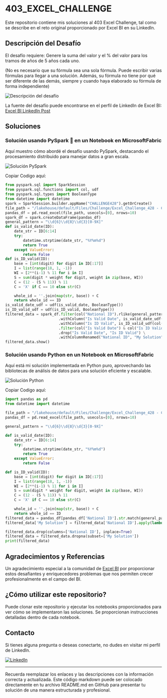 # 403_EXCEL_CHALLENGE

Este repositorio contiene mis soluciones al 403 Excel Challenge, tal como se describe en el reto original proporcionado por Excel BI en su LinkedIn.

## Descripción del Desafío

El desafío requiere:
Genere la suma del valor y el % del valor para los tramos de años de 5 años cada uno.

(No es necesario que su fórmula sea una sola fórmula. Puede escribir varias fórmulas para llegar a una solución. Además, su fórmula no tiene por qué ser diferente de las demás, siempre y cuando haya elaborado su fórmula de forma independiente)

![Descripción del desafío](https://github.com/cristobalsalcedo90/BI_Challenges/blob/72d089bb741fb3b3f5bbbded10d57f013b0fafa6/428_EXCEL_CHALLENGE/Files/ExcelBi.png)

La fuente del desafío puede encontrarse en el perfil de LinkedIn de Excel BI: [Excel BI LinkedIn Post](https://www.linkedin.com/posts/excelbi_excel-challenge-problem-activity-7169179556946329600-4n_0?utm_source=share&utm_medium=member_desktop)

## Soluciones

### Solución usando PySpark 🚀 en un Notebook en MicrosoftFabric

Aquí muestro cómo abordé el desafío usando PySpark, destacando el procesamiento distribuido para manejar datos a gran escala.

![Solución PySpark](https://github.com/cristobalsalcedo90/BI_Challenges/blob/72d089bb741fb3b3f5bbbded10d57f013b0fafa6/428_EXCEL_CHALLENGE/Files/428_EXCEL_CHALLENGE_PySpark.png)

Copiar Codigo aquí:

```python
from pyspark.sql import SparkSession
from pyspark.sql.functions import col, udf
from pyspark.sql.types import BooleanType
from datetime import datetime
spark = SparkSession.builder.appName("CHALLENGE428").getOrCreate()
file_path = "/lakehouse/default/Files/Challenge/Excel_Challenge_428 - Chinese National ID.xlsx"
pandas_df = pd.read_excel(file_path, usecols=[0], nrows=10)
spark_df = spark.createDataFrame(pandas_df)
general_pattern = "\\d{6}\\d{8}\\d{3}[0-9X]"
def is_valid_date(ID):
    date_str = ID[6:14]
    try:
        datetime.strptime(date_str, "%Y%m%d")
        return True
    except ValueError:
        return False
def is_ID_valid(ID):
    base = [int(digit) for digit in ID[:17]]
    I = list(range(18, 1, -1))
    WI = [2**(i-1) % 11 for i in I]
    S = sum(digit * weight for digit, weight in zip(base, WI))
    C = (12 - (S % 11)) % 11
    C = 'X' if C == 10 else str(C)

    whole_id = ''.join(map(str, base)) + C
    return whole_id == ID
is_valid_date_udf = udf(is_valid_date, BooleanType())
is_ID_valid_udf = udf(is_ID_valid, BooleanType())
filtered_data = spark_df.filter(col("National ID").rlike(general_pattern)) \
                        .withColumn("Is Valid Date", is_valid_date_udf(col("National ID"))) \
                        .withColumn("Is ID Valid", is_ID_valid_udf(col("National ID"))) \
                        .filter(col("Is Valid Date") & col("Is ID Valid")) \
                        .drop("Is Valid Date", "Is ID Valid") \
                        .withColumnRenamed("National ID", "My Solution")
filtered_data.show()


```

### Solución usando Python en un Notebook en MicrosoftFabric

Aquí está mi solución implementada en Python puro, aprovechando las bibliotecas de análisis de datos para una solución eficiente y escalable.

![Solución Python](https://github.com/cristobalsalcedo90/BI_Challenges/blob/72d089bb741fb3b3f5bbbded10d57f013b0fafa6/428_EXCEL_CHALLENGE/Files/428_EXCEL_CHALLENGE_Python.png)

Copiar Codigo aquí:

```python
import pandas as pd
from datetime import datetime

file_path = "/lakehouse/default/Files/Challenge/Excel_Challenge_428 - Chinese National ID.xlsx"
pandas_df = pd.read_excel(file_path, usecols=[0], nrows=10)

general_pattern = "\\d{6}\\d{8}\\d{3}[0-9X]"

def is_valid_date(ID):
    date_str = ID[6:14]
    try:
        datetime.strptime(date_str, "%Y%m%d")
        return True
    except ValueError:
        return False

def is_ID_valid(ID):
    base = [int(digit) for digit in ID[:17]]
    I = list(range(18, 1, -1))
    WI = [2**(i-1) % 11 for i in I]
    S = sum(digit * weight for digit, weight in zip(base, WI))
    C = (12 - (S % 11)) % 11
    C = 'X' if C == 10 else str(C)

    whole_id = ''.join(map(str, base)) + C
    return whole_id == ID
filtered_data = pandas_df[pandas_df['National ID'].str.match(general_pattern).fillna(False)].copy()
filtered_data['My Solution'] = filtered_data['National ID'].apply(lambda x: x if is_valid_date(x) and is_ID_valid(x) else pd.NA)

filtered_data.drop(columns=['National ID'], inplace=True)
filtered_data = filtered_data.dropna(subset=['My Solution'])
print(filtered_data)

```

## Agradecimientos y Referencias

Un agradecimiento especial a la comunidad de [Excel BI](https://www.linkedin.com/in/excelbi/) por proporcionar estos desafiantes y enriquecedores problemas que nos permiten crecer profesionalmente en el campo del BI.

## ¿Cómo utilizar este repositorio?

Puede clonar este repositorio y ejecutar los notebooks proporcionados para ver cómo se implementaron las soluciones. Se proporcionan instrucciones detalladas dentro de cada notebook.

## Contacto

Si tienes alguna pregunta o deseas conectarte, no dudes en visitar mi perfil de LinkedIn.

[![LinkedIn](https://img.shields.io/badge/LinkedIn-Cristobal%20Salcedo-blue)](https://www.linkedin.com/in/cristobal-salcedo)

---

Recuerda reemplazar los enlaces y las descripciones con la información correcta y actualizada. Este código markdown puede ser colocado directamente en tu archivo README.md en GitHub para presentar tu solución de una manera estructurada y profesional.
